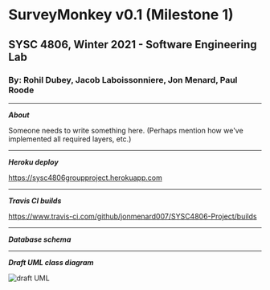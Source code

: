# SurveyMonkey v0.1 (Milestone 1)
## SYSC 4806, Winter 2021 - Software Engineering Lab
### By: Rohil Dubey, Jacob Laboissonniere, Jon Menard, Paul Roode

---

***About***

Someone needs to write something here. (Perhaps mention how we've implemented all required layers, etc.)

---

***Heroku deploy***

https://sysc4806groupproject.herokuapp.com

---

***Travis CI builds***

https://www.travis-ci.com/github/jonmenard007/SYSC4806-Project/builds

---

***Database schema***



---

***Draft UML class diagram***

![draft UML](https://github.com/jonmenard007/SYSC4806-Project/blob/Rohil/milestone1.png?raw=true)
